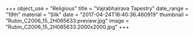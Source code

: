 +++
object_use = "Religious"
title = "Vajrabhairava Tapestry"
date_range = "19th"
material = "Silk"
date = "2017-04-24T16:40:36.460919"
thumbnail = "Rubin_C2006_15_2H065633.preview.jpg"
image = "Rubin_C2006_15_2H065633.2000x2000.jpg"
+++
